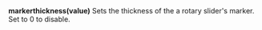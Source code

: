 <a name="markerthickness"><h3 style="padding-top: 40px; margin-top: 40px;"></h3></a>
**markerthickness(value)** Sets the thickness of the a rotary slider's marker. Set to 0 to disable. 


<!--UPDATE WIDGET_IN_CSOUND
    SIdent sprintf "markerthickness(%f) ", rnd(100)/50
    SIdentifier strcat SIdentifier, SIdent
-->